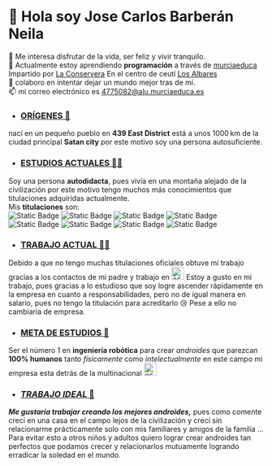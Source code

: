  # 👋 Hola soy **Jose Carlos Barberán Neila** #  
 👀 Me interesa disfrutar de la vida, ser feliz y vivir tranquilo.  
 🌱 Actualmente estoy aprendiendo **programación** a través de [murciaeduca](https://ead.murciaeduca.es/)
 Impartido por [La Conservera](https://sites.google.com/view/fplaconservera) En el centro de ceutí [Los Albares](https://www.ieslosalbares.es/)  
 💞️ colaboro en intentar dejar un mundo mejor tras de mí.  
 :mailbox: mi correo electrónico es 4775082@alu.murciaeduca.es  


- ### <ins> **ORÍGENES** 🏡 </ins>  
 nací en un pequeño pueblo en **439 East District** está a unos 1000 km de la ciudad principal **Satan city** por este motivo soy una persona autosuficiente.

- ### <ins> **ESTUDIOS ACTUALES** 👨‍🎓 </ins>  
 Soy una persona **autodidacta**, pues vivía en una montaña alejado de la civilización por este motivo tengo muchos más conocimientos que titulaciones adquiridas actualmente.  
Mis **titulaciones** son:  
![Static Badge](https://img.shields.io/badge/Ruby%20-%20black?logo=Ruby&logoColor=red) ![Static Badge](https://img.shields.io/badge/html5-%20white?logo=html5&logoColor=orange) ![Static Badge](https://img.shields.io/badge/javascript%20-%20yellow?logo=javascript&logoColor=black) ![Static Badge](https://img.shields.io/badge/kalilinux%20-%20blue?logo=kalilinux&logoColor=white)  
![Static Badge](https://img.shields.io/badge/mysql%20-%20blue?logo=mysql&logoColor=white) ![Static Badge](https://img.shields.io/badge/c%2B%2B%20-%20red?logo=cplusplus&logoColor=white) ![Static Badge](https://img.shields.io/badge/squareenix%20-%20black?logo=squareenix&logoColor=white) ![Static Badge](https://img.shields.io/badge/angular%20-red%20?logo=angular&logoColor=white)

- ### <ins> **TRABAJO ACTUAL** 👨‍💼 </ins>  
 Debido a que no tengo muchas titulaciones oficiales obtuve mi trabajo gracias a los contactos de mi padre y trabajo en <img src="https://e7.pngegg.com/pngimages/136/911/png-clipart-logo-brand-emblem-hoi-poi-kapsula-capsule-corp-emblem-logo.png" alt="25" width="25" /> Estoy a gusto en mi trabajo, pues gracias a lo estudioso que soy logre ascender rápidamente en la empresa en cuanto a responsabilidades, pero no de igual manera en salario, pues no tengo la titulación para acreditarlo 😢 Pese a ello no cambiaria de empresa.
- ### <ins> **META DE ESTUDIOS** 🤖</ins>  
 Ser el número 1 en **ingeniería robótica** para crear *androides* que parezcan **100% humanos** tanto *físicamente* como *intelectualmente* en este campo mi empresa esta detrás de la multinacional <img src="https://static.wikia.nocookie.net/dragonball/images/8/89/Insignia_del_List%C3%B3n_Rojo_Kakarot.png/revision/latest/thumbnail/width/360/height/360?cb=20200327134109&path-prefix=es" alt="25" width="25" /> 
- ### <ins> ***TRABAJO IDEAL*** 🤑 </ins>  
 ***Me gustaría trabajar creando los mejores androides,*** pues como comente crecí en una casa en el campo lejos de la civilización y crecí sin relacionarme prácticamente solo con mis familiares y amigos de la familia ... Para evitar esto a otros niños y adultos quiero lograr crear androides tan perfectos que podamos crecer y relacionarlos mutuamente logrando erradicar la soledad en el mundo.


<!---
JCBN94/JCBN94 is a ✨ special ✨ repository because its `README.md` (this file) appears on your GitHub profile.
You can click the Preview link to take a look at your changes.
--->
